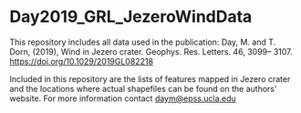 # Day2019_GRL_JezeroWindData

This repository includes all data used in the publication: Day, M. and T. Dorn, (2019), Wind in Jezero crater. 
Geophys. Res. Letters. 46, 3099– 3107. https://doi.org/10.1029/2019GL082218 

Included in this repository are the lists of features mapped in Jezero crater and the locations where actual shapefiles can be 
found on the authors' website. For more information contact daym@epss.ucla.edu 
